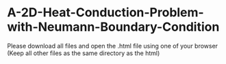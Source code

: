 # A-2D-Heat-Conduction-Problem-with-Neumann-Boundary-Condition
Please download all files and open the .html file using one of your browser (Keep all other files as the same directory as the html)
